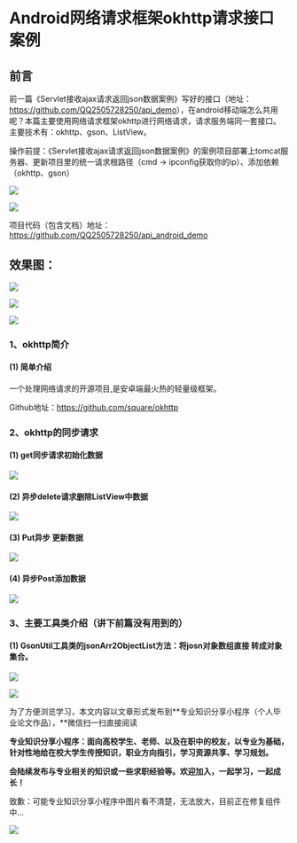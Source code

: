 # Android网络请求框架okhttp请求接口案例

## 前言

前一篇《Servlet接收ajax请求返回json数据案例》写好的接口（地址：<https://github.com/QQ2505728250/api_demo>），在android移动端怎么共用呢？本篇主要使用网络请求框架okhttp进行网络请求，请求服务端同一套接口。主要技术有：okhttp、gson、ListView。

操作前提：《Servlet接收ajax请求返回json数据案例》的案例项目部署上tomcat服务器、更新项目里的统一请求根路径（cmd -> ipconfig获取你的ip）、添加依赖（okhttp、gson）


![](https://user-gold-cdn.xitu.io/2019/6/17/16b633aea7e8adfc?w=554&h=127&f=png&s=29965)


![](https://user-gold-cdn.xitu.io/2019/6/17/16b633b0163dc7ca?w=554&h=182&f=png&s=56861)

 

项目代码（包含文档）地址：<https://github.com/QQ2505728250/api_android_demo>

 

## 效果图：



![](https://user-gold-cdn.xitu.io/2019/6/17/16b633c0100f8467?w=285&h=192&f=png&s=9440)



![](https://user-gold-cdn.xitu.io/2019/6/17/16b633c33af804cd?w=260&h=188&f=png&s=8617)


![](https://user-gold-cdn.xitu.io/2019/6/17/16b633bada271b3d?w=270&h=228&f=png&s=7446)

 

### 1、okhttp简介

#### (1) 简单介绍

一个处理网络请求的开源项目,是安卓端最火热的轻量级框架。

Github地址：<https://github.com/square/okhttp>

 

### 2、okhttp的同步请求

#### (1) get同步请求初始化数据


![](https://user-gold-cdn.xitu.io/2019/6/17/16b633c5ee691923?w=554&h=220&f=png&s=49988)

#### (2) 异步delete请求删除ListView中数据


![](https://user-gold-cdn.xitu.io/2019/6/17/16b633cc7e9f8f4d?w=554&h=289&f=png&s=68740)

#### (3) Put异步 更新数据


![](https://user-gold-cdn.xitu.io/2019/6/17/16b633ca77419633?w=554&h=307&f=png&s=78710)

#### (4) 异步Post添加数据


![](https://user-gold-cdn.xitu.io/2019/6/17/16b633cfa391596c?w=554&h=301&f=png&s=66946)

### 3、主要工具类介绍（讲下前篇没有用到的）

#### (1) GsonUtil工具类的jsonArr2ObjectList方法：将josn对象数组直接 转成对象 集合。

![](https://user-gold-cdn.xitu.io/2019/6/17/16b633d189ce8c0a?w=554&h=344&f=png&s=58100)

![](https://user-gold-cdn.xitu.io/2019/6/17/16b633d2f4d67b18?w=554&h=89&f=png&s=27877)


 

 

 

 

 

为了方便浏览学习，本文内容以文章形式发布到**专业知识分享小程序（个人毕业论文作品），**微信扫一扫直接阅读

**专业知识分享小程序：面向高校学生、老师、以及在职中的校友，以专业为基础，针对性地给在校大学生传授知识，职业方向指引，学习资源共享、学习规划。**

**会陆续发布与专业相关的知识或一些求职经验等。欢迎加入，一起学习，一起成长！**

致歉：可能专业知识分享小程序中图片看不清楚，无法放大，目前正在修复组件中...


![](https://user-gold-cdn.xitu.io/2019/6/17/16b633d5abd3f422?w=271&h=272&f=png&s=71650)
 
